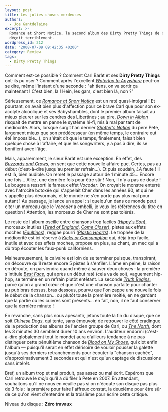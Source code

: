 ```yaml
---
layout: post
title: Les jolies choses merdeuses
authors:
  - Joe Gantdelaine
excerpt: >-
  Romance at Short Notice, le second album des Dirty Pretty Things de Carl Barat
  déçoit terriblement.
wordpress_id: 212
date: "2008-07-09 09:42:35 +0200"
category: Review
tags:
  - Dirty Pretty Things
---
```


Comment est-ce possible ? Comment Carl Barât et ses **Dirty Pretty Things**
ont-ils pu oser ? Comment après l'excellent [_Waterloo to Anywhere_][1] peut-on
se dire, même l'instant d'une seconde : "ah tiens, on va sortir ça maintenant !
C'est bien, là ! Hein, les gars, c'est bien là, non ?"

Sérieusement, ce [_Romance at Short Notice_][2] est un raté quasi-intégral ! Et
pourtant, on avait bien plus d'affection pour ce brave Carl que pour son
ex-acolyte alcoolique et ses Babyshambles, dont le premier album faisait au
mieux pleurer sur les cendres des Libertines ; au pire, [_Down in Albion_][3]
risquait de mettre en panne le système hi-fi, mis à mal par tant de médiocrité.
Alors, lorsque surgit l'an dernier [_Shotter's Nation_][4] du père Pete,
largement mieux que son prédécesseur (en même temps, le contraire eut été
impossible…), on s'était dit que le temps, finalement, faisait bien quelque
chose à l'affaire, et que les songwriters, y a pas à dire, ils se bonifient avec
l'âge.

Mais, apparemment, le sieur Barât est une exception. En effet, dès [_Buzzards
and Crows_][5], on sent que cette nouvelle affaire pue. Certes, pas au début
(c'est-à-dire jusqu'au premier refrain…). Et puis soudain, _LA_ faute ! Il est
là, bien audible. On remet le passage autour de 1 minute 45… Encore une fois…
Allez, une dernière fois pour être sûr ! Non, il n'y a pas de doute ! Le bougre
a ressorti le fameux effet _Vocoder_. On croyait le monstre enterré avec
l'atrocité botoxée qui s'appelait Cher dans les années 90, et qui ne s'appelle
plus désormais, et le monde ne s'en porte pas plus mal pour autant ! Au passage,
je lance un appel : si quelqu'un dans ce monde peut citer un morceau que le
_Vocoder_ a embelli, je veux les références du titre en question ! Attention,
les morceaux de Cher ne sont pas tolérés.

Le reste de l'album oscille entre chansons trop faciles ([_Hippy's Son_][6]),
morceaux inutiles ([_Tired of England_][7], [_Come Closer_][8]), pistes aux
effets moches ([_Faultines_][9]), reggae pourri ([_Plastic Hearts_][10]). Le
trophée de la médiocrité est ici réservé à [_Kicks or Consumption_][11] qui,
déjà trop facile, inutile et avec des effets moches, propose en plus, au chant,
un mec qui a dû trop écouter les faux-punk californiens.

Malheureusement, le calvaire est loin de se terminer puisque, transpirant, on
découvre qu'il reste encore 5 pistes à s'enfiler. L'âme en peine, la raison en
déroute, on parviendra quand même à sauver deux choses : la première s'intitule
[_Best Face_][12], qui après un début raté (cela va de soi), vaguement hip-hop,
se termine en un refrain plutôt entêtant. La seconde [_Truth Begins_][13], parce
qu'on a grand cœur et que c'est une chanson parfaite pour chanter au pub bras
dessus, bras dessous, pourvu que l'on zappe une nouvelle fois le début de la
chanson… ou plutôt toute la première moitié, en ne gardant que la partie où les
cuivres sont présents… en fait, non, il ne faut conserver que la dernière
minute !

En revanche, sans plus nous apesantir, jetons toute la fin du disque, que ce
soit [_Chinese Dogs_][14], qui tente, sans émouvoir, de retrouver le côté
cradingue de la production des albums de l'ancien groupe de Carl, ou [_The
North_][15], dont les 3 minutes 30 semblent durer 10 ans environ. L'auditeur
endormi (c'est-à-dire globalement tout le monde) aura d'ailleurs tendance à ne
pas distinguer cette pénultième chanson de [_Blood on My Shoes_][16], qui clot
enfin l'album — puisqu'il serait en effet dérisoire de vouloir pousser la
galette jusqu'à ses derniers retranchements pour écouter la "chanson cachée",
d'approximativement 3 secondes et qui n'est qu'un captage de discussions sans
intérêt.

Bref, un album trop et mal produit, pas assez ou mal écrit. Espérons que Carl
retrouve le _mojo_ qu'il a dû filer à Pete en 2007. En attendant, souhaitons
qu'il ne nous en veuille pas si on n'écoute son disque pas plus de 3 fois : la
première pour faire l'affreux constat, la deuxième pour être sûr de ce qu'on
vient d'entendre et la troisième pour écrire cette critique.

Niveau du disque : **Zéro travaux**

[1]: https://album.link/fr/i/1442576781
[2]: https://album.link/fr/i/1443256224
[3]: https://album.link/fr/i/260423618
[4]: https://album.link/fr/i/699621277
[5]: https://song.link/fr/i/1445829544
[6]: https://song.link/fr/i/1443256230
[7]: https://song.link/fr/i/1443256236
[8]: https://song.link/fr/i/1445829740
[9]: https://song.link/fr/i/1445829741
[10]: https://song.link/fr/i/1445829736
[11]: https://song.link/fr/i/1445829742
[12]: https://song.link/fr/i/1445829743
[13]: https://song.link/fr/i/1445829744
[14]: https://song.link/fr/i/1445829745
[15]: https://song.link/fr/i/1443256624
[16]: https://song.link/fr/i/1445829747
